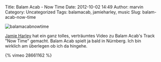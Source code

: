 Title: Balam Acab - Now Time
Date: 2012-10-02 14:49
Author: marvin
Category: Uncategorized
Tags: balamacab, jamieharley, music
Slug: balam-acab-now-time

![balamacabnowtime]({static}/images/balamacabnowtime.jpg)

[Jamie Harley](http://jamieharley.tumblr.com/) hat ein ganz tolles,
verträumtes Video zu Balam Acab's Track "Now Time" gemacht. Balam Acab
spielt ja bald in Nürnberg. Ich bin wirklich am überlegen ob ich da
hingehe.

{% vimeo 28661162 %}

